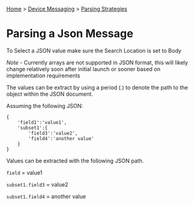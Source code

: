 ﻿[Home](../../Index.md) > [Device Messaging](../Index.md) > [Parsing Strategies](ParsingStrategies.md)

# Parsing a Json Message

To Select a JSON value make sure the Search Location is set to Body

*Note* - Currently arrays are not supported in JSON format, this will likely change relatively soon after initial launch or sooner based on implementation requirements

The values can be extract by using a period (.) to denote the path to the object within the JSON document.

Assuming the following JSON:
~~~~
{
	'field1':'value1',
	'subset1':{
		'field3':'value2',
		'field4':'another value'
	}
}
~~~~

Values can be extracted with the following JSON path.

`field` = value1

`subset1.field3` = value2

`subset1.field4` = another value
